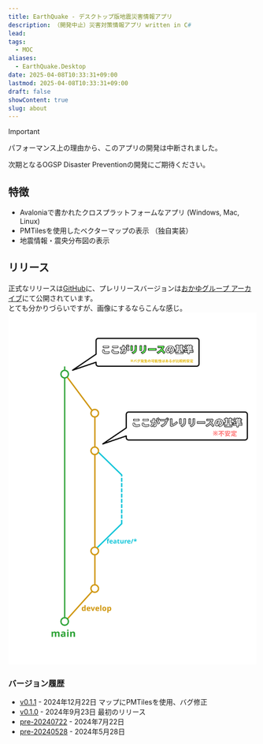 ```yaml
---
title: EarthQuake - デスクトップ版地震災害情報アプリ
description: （開発中止）災害対策情報アプリ written in C#
lead: 
tags:
  - MOC
aliases:
  - EarthQuake.Desktop
date: 2025-04-08T10:33:31+09:00
lastmod: 2025-04-08T10:33:31+09:00
draft: false
showContent: true
slug: about
---
```

> [!IMPORTANT]
>パフォーマンス上の理由から、このアプリの開発は中断されました。
>
>次期となるOGSP Disaster Preventionの開発にご期待ください。
## 特徴
- Avaloniaで書かれたクロスプラットフォームなアプリ (Windows, Mac, Linux)
- PMTilesを使用したベクターマップの表示 （独自実装）
- 地震情報・震央分布図の表示
## リリース
正式なリリースは[GitHub](https://github.com/yossy4411/EarthQuake/releases)に、プレリリースバージョンは[おかゆグループ  アーカイブ](https://archive.okayugroup.com/public/EarthQuake/releases/)にて公開されています。  
とても分かりづらいですが、画像にするならこんな感じ。
![リリースの中で不安定だけど開発が一区切り着いたときにプレリリースバージョン、機能の追加が終了しリリースの準備ができた段階で正式リリースを出しています。](../../../../assets/EarthQuake-StagedRelease.svg)
### バージョン履歴
- [v0.1.1](https://github.com/yossy4411/EarthQuake/releases/tag/v0.1.1) - 2024年12月22日
    マップにPMTilesを使用、バグ修正
- [v0.1.0](https://github.com/yossy4411/EarthQuake/releases/tag/v0.1.0) - 2024年9月23日
    最初のリリース
- [pre-20240722](https://archive.okayugroup.com/public/EarthQuake/releases/pre-20240722) - 2024年7月22日
- [pre-20240528](https://archive.okayugroup.com/public/EarthQuake/releases/pre-20240528) - 2024年5月28日

